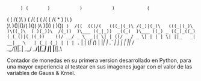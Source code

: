 # 

         ) (       )           )           )            (     
   (  ( /( )\ ) ( /(     (  ( /(        ( /(   *   )    )\ )  
   )\ )\()|()/( )\())    )\ )\())    (  )\())` )  /((  (()/(  
 (((_|(_)\ /(_)|(_)\   (((_|(_)\     )\((_)\  ( )(_))\  /(_)) 
 )\___ ((_|_))  _((_)  )\___ ((_) _ ((_)_((_)(_(_()|(_)(_))   
((/ __/ _ \_ _|| \| | ((/ __/ _ \| | | | \| ||_   _| __| _ \  
 | (_| (_) | | | .` |  | (_| (_) | |_| | .` |  | | | _||   /  
  \___\___/___||_|\_|   \___\___/ \___/|_|\_|  |_| |___|_|_\  
                                                              

Contador de monedas en su primera version desarrollado en Python, para una mayor experiencia al testear en sus imagenes 
jugar con el valor de las variables de Gauss & Krnel.
